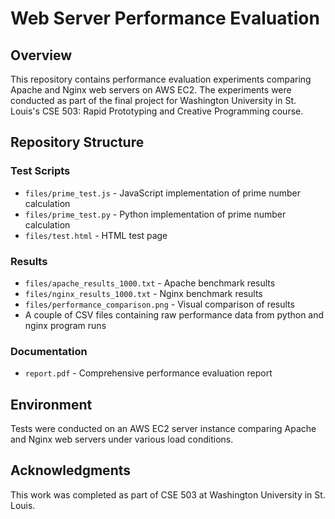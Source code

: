 # Web Server Performance Evaluation

## Overview

This repository contains performance evaluation experiments comparing Apache and Nginx web servers on AWS EC2. The experiments were conducted as part of the final project for Washington University in St. Louis's CSE 503: Rapid Prototyping and Creative Programming course.

## Repository Structure

### Test Scripts
- `files/prime_test.js` - JavaScript implementation of prime number calculation
- `files/prime_test.py` - Python implementation of prime number calculation
- `files/test.html` - HTML test page

### Results
- `files/apache_results_1000.txt` - Apache benchmark results
- `files/nginx_results_1000.txt` - Nginx benchmark results
- `files/performance_comparison.png` - Visual comparison of results
- A couple of CSV files containing raw performance data from python and nginx program runs

### Documentation
- `report.pdf` - Comprehensive performance evaluation report

## Environment

Tests were conducted on an AWS EC2 server instance comparing Apache and Nginx web servers under various load conditions.

## Acknowledgments

This work was completed as part of CSE 503 at Washington University in St. Louis.
